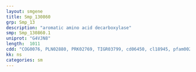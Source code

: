 ```yaml
---
layout: smgene
title: Smp_130860
grp: Smp_13
description: "aromatic amino acid decarboxylase"
smp: Smp_130860.1
uniprot: "G4VJN8"
length:  1011
cdd: "COG0076, PLN02880, PRK02769, TIGR03799, cd06450, cl18945, pfam00282"
kk: ns
categories: sm
---
```

